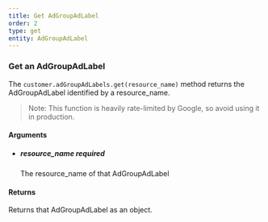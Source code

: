 ```yaml
---
title: Get AdGroupAdLabel 
order: 2
type: get
entity: AdGroupAdLabel 
---
```


### Get an AdGroupAdLabel 

The `customer.adGroupAdLabels.get(resource_name)` method returns the AdGroupAdLabel identified by a resource_name. 

> Note: This function is heavily rate-limited by Google, so avoid using it in production.


#### Arguments

- ##### resource_name *required*
    The resource_name of that AdGroupAdLabel


#### Returns

Returns that AdGroupAdLabel as an object.
